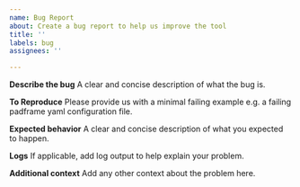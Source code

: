 ```yaml
---
name: Bug Report
about: Create a bug report to help us improve the tool
title: ''
labels: bug
assignees: ''

---
```


**Describe the bug**
A clear and concise description of what the bug is.

**To Reproduce**
Please provide us with a minimal failing example e.g. a failing padframe yaml configuration file.

**Expected behavior**
A clear and concise description of what you expected to happen.

**Logs**
If applicable, add log output to help explain your problem.

**Additional context**
Add any other context about the problem here.
